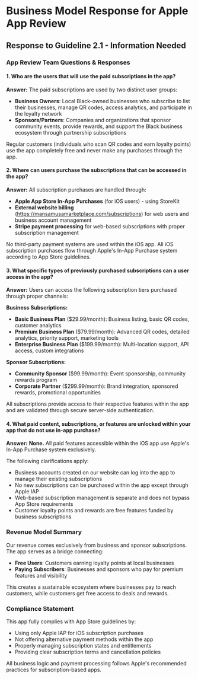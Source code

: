 # Business Model Response for Apple App Review

## Response to Guideline 2.1 - Information Needed

### App Review Team Questions & Responses

#### 1. Who are the users that will use the paid subscriptions in the app?

**Answer:** The paid subscriptions are used by two distinct user groups:

- **Business Owners**: Local Black-owned businesses who subscribe to list their businesses, manage QR codes, access analytics, and participate in the loyalty network
- **Sponsors/Partners**: Companies and organizations that sponsor community events, provide rewards, and support the Black business ecosystem through partnership subscriptions

Regular customers (individuals who scan QR codes and earn loyalty points) use the app completely free and never make any purchases through the app.

#### 2. Where can users purchase the subscriptions that can be accessed in the app?

**Answer:** All subscription purchases are handled through:

- **Apple App Store In-App Purchases** (for iOS users) - using StoreKit
- **External website billing** (https://mansamusamarketplace.com/subscriptions) for web users and business account management
- **Stripe payment processing** for web-based subscriptions with proper subscription management

No third-party payment systems are used within the iOS app. All iOS subscription purchases flow through Apple's In-App Purchase system according to App Store guidelines.

#### 3. What specific types of previously purchased subscriptions can a user access in the app?

**Answer:** Users can access the following subscription tiers purchased through proper channels:

**Business Subscriptions:**
- **Basic Business Plan** ($29.99/month): Business listing, basic QR codes, customer analytics
- **Premium Business Plan** ($79.99/month): Advanced QR codes, detailed analytics, priority support, marketing tools
- **Enterprise Business Plan** ($199.99/month): Multi-location support, API access, custom integrations

**Sponsor Subscriptions:**
- **Community Sponsor** ($99.99/month): Event sponsorship, community rewards program
- **Corporate Partner** ($299.99/month): Brand integration, sponsored rewards, promotional opportunities

All subscriptions provide access to their respective features within the app and are validated through secure server-side authentication.

#### 4. What paid content, subscriptions, or features are unlocked within your app that do not use in-app purchase?

**Answer:** **None.** All paid features accessible within the iOS app use Apple's In-App Purchase system exclusively.

The following clarifications apply:
- Business accounts created on our website can log into the app to manage their existing subscriptions
- No new subscriptions can be purchased within the app except through Apple IAP
- Web-based subscription management is separate and does not bypass App Store requirements
- Customer loyalty points and rewards are free features funded by business subscriptions

### Revenue Model Summary

Our revenue comes exclusively from business and sponsor subscriptions. The app serves as a bridge connecting:
- **Free Users**: Customers earning loyalty points at local businesses
- **Paying Subscribers**: Businesses and sponsors who pay for premium features and visibility

This creates a sustainable ecosystem where businesses pay to reach customers, while customers get free access to deals and rewards.

### Compliance Statement

This app fully complies with App Store guidelines by:
- Using only Apple IAP for iOS subscription purchases
- Not offering alternative payment methods within the app
- Properly managing subscription states and entitlements
- Providing clear subscription terms and cancellation policies

All business logic and payment processing follows Apple's recommended practices for subscription-based apps.